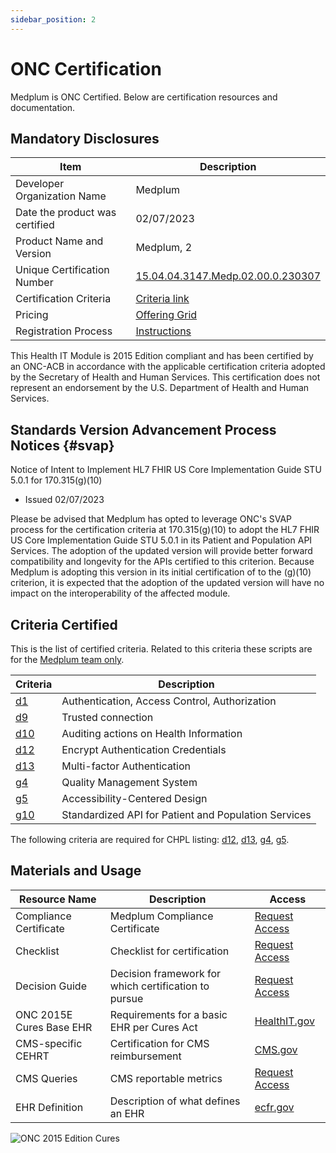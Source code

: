 ```yaml
---
sidebar_position: 2
---
```


# ONC Certification

Medplum is ONC Certified. Below are certification resources and documentation.

## Mandatory Disclosures

| Item                           | Description                                                                    |
| ------------------------------ | ------------------------------------------------------------------------------ |
| Developer Organization Name    | Medplum                                                                        |
| Date the product was certified | 02/07/2023                                                                     |
| Product Name and Version       | Medplum, 2                                                                     |
| Unique Certification Number    | [15.04.04.3147.Medp.02.00.0.230307](https://chpl.healthit.gov/#/listing/11256) |
| Certification Criteria         | [Criteria link](#criteria-certified)                                           |
| Pricing                        | [Offering Grid](/pricing)                                                      |
| Registration Process           | [Instructions](/docs/tutorials/register)                                       |

This Health IT Module is 2015 Edition compliant and has been certified by an ONC-ACB in accordance with the applicable certification criteria adopted by the Secretary of Health and Human Services. This certification does not represent an endorsement by the U.S. Department of Health and Human Services.

## Standards Version Advancement Process Notices {#svap}

Notice of Intent to Implement HL7 FHIR US Core Implementation Guide STU 5.0.1 for 170.315(g)(10)

- Issued 02/07/2023

Please be advised that Medplum has opted to leverage ONC's SVAP process for the certification criteria at 170.315(g)(10) to adopt the HL7 FHIR US Core Implementation Guide STU 5.0.1 in its Patient and Population API Services. The adoption of the updated version will provide better forward compatibility and longevity for the APIs certified to this criterion. Because Medplum is adopting this version in its initial certification of to the (g)(10) criterion, it is expected that the adoption of the updated version will have no impact on the interoperability of the affected module.

## Criteria Certified

This is the list of certified criteria. Related to this criteria these scripts are for the [Medplum team only](https://drive.google.com/drive/folders/1dvb1FWq_qQ94aBe5SRlxF-3_q04M6gFJ?usp=share_link).

| Criteria                                                                      | Description                                          |
| ----------------------------------------------------------------------------- | ---------------------------------------------------- |
| [d1](#authentication-access-control-authorization-d1)                         | Authentication, Access Control, Authorization        |
| [d9](/docs/compliance/onc#trusted-connection-d9)                              | Trusted connection                                   |
| [d10](#auditing-actions-on-health-information-d10)                            | Auditing actions on Health Information               |
| [d12](#encrypt-authentication-credentials-d12)                                | Encrypt Authentication Credentials                   |
| [d13](#multi-factor-authentication-d13)                                       | Multi-factor Authentication                          |
| [g4](#quality-management-system-g4)                                           | Quality Management System                            |
| [g5](#accessibility-centered-design-g5)                                       | Accessibility-Centered Design                        |
| [g10](#standardized-api-for-patient-and-population-services-cures-update-g10) | Standardized API for Patient and Population Services |

The following criteria are required for CHPL listing: [d12](#encrypt-authentication-credentials-d12), [d13](#multi-factor-authentication-d13), [g4](#quality-management-system-g4), [g5](#accessibility-centered-design-g5).

## Materials and Usage

| Resource Name            | Description                                          | Access                                                                                                                                                        |
| ------------------------ | ---------------------------------------------------- | ------------------------------------------------------------------------------------------------------------------------------------------------------------- |
| Compliance Certificate   | Medplum Compliance Certificate                       | [Request Access](https://drive.google.com/file/d/1CzoraC0umiuNeIlvXgn5HUdL0e38MFrc/view?usp=sharing)                                                          |
| Checklist                | Checklist for certification                          | [Request Access](https://docs.google.com/spreadsheets/d/1c4-Rd6_tveid-qrkPDZmD1FaA-fRQSI-/edit?usp=sharing&ouid=115651930576812038339&rtpof=true&sd=true)     |
| Decision Guide           | Decision framework for which certification to pursue | [Request Access](https://chpl.healthit.gov/#/search)                                                                                                          |
| ONC 2015E Cures Base EHR | Requirements for a basic EHR per Cures Act           | [HealthIT.gov](https://www.healthit.gov/topic/certification-ehrs/2015-edition-test-method/2015-edition-cures-update-base-electronic-health-record-definition) |
| CMS-specific CEHRT       | Certification for CMS reimbursement                  | [CMS.gov](https://www.cms.gov/Regulations-and-Guidance/Legislation/EHRIncentivePrograms/Certification)                                                        |
| CMS Queries              | CMS reportable metrics                               | [Request Access](https://docs.google.com/spreadsheets/d/1OoEcFjiHXHfnZn0y3eQ5D7hjijpr0dop5ckEwnOnSmo/edit#gid=0)                                              |
| EHR Definition           | Description of what defines an EHR                   | [ecfr.gov](https://www.ecfr.gov/current/title-45/subtitle-A/subchapter-D/part-170/subpart-A/section-170.102)                                                  |

![ONC 2015 Edition Cures](/img/compliance/onc-2015-edition-cures.png)

